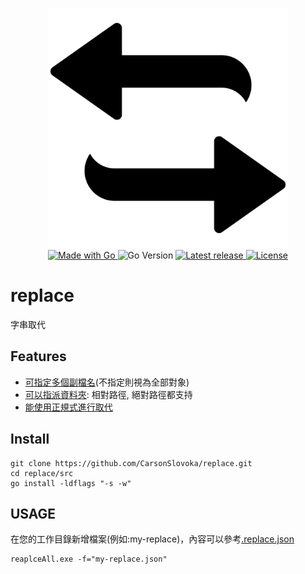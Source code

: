 <p align="center">
  <a href="asset/img/site/favicon.svg">
    <img alt="replace" src="asset/img/site/favicon.svg" width="384"/>
  </a><br>
  <a href="http://golang.org">
      <img src="https://img.shields.io/badge/Made%20with-Go-1f425f.svg" alt="Made with Go">
  </a>

  <img src="https://img.shields.io/github/go-mod/go-version/CarsonSlovoka/replace?filename=src%2Fgo.mod" alt="Go Version">

  <a href="https://GitHub.com/CarsonSlovoka/replace/releases/">
      <img src="https://img.shields.io/github/release/CarsonSlovoka/replace" alt="Latest release">
  </a>
  <a href="https://github.com/CarsonSlovoka/replace/blob/master/LICENSE">
      <img src="https://img.shields.io/github/license/CarsonSlovoka/replace.svg" alt="License">
  </a>
</p>

# replace

字串取代

## Features

- [可指定多個副檔名](https://github.com/CarsonSlovoka/replace/blob/40066b77040f0f694a7558fcf2b561f903cd3f14/src/.replace.json#L2)(不指定則視為全部對象)
- [可以指派資料夾](https://github.com/CarsonSlovoka/replace/blob/40066b77040f0f694a7558fcf2b561f903cd3f14/src/.replace.json#L12-L13): 相對路徑, 絕對路徑都支持
- [能使用正規式進行取代](https://github.com/CarsonSlovoka/replace/blob/40066b77040f0f694a7558fcf2b561f903cd3f14/src/.replace.json#L4-L5)

## Install

```
git clone https://github.com/CarsonSlovoka/replace.git
cd replace/src
go install -ldflags "-s -w"
```

## USAGE

在您的工作目錄新增檔案(例如:my-replace)，內容可以參考[.replace.json](src/.replace.json)

```
reaplceAll.exe -f="my-replace.json"
```
